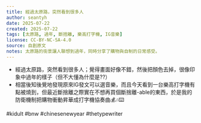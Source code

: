 ```yaml
---
title: 經過太原路，突然看到很多人
author: seantyh
date: 2025-07-22
created: 2025-07-22
tags: [太原路, 過年, 斷捨離, 樂高打字機, IG音樂]
license: CC-BY-NC-SA-4.0
source: 自創原文
notes: 太原路的街景讓人聯想到過年，同時分享了購物與自制的日常感受。
---
```

* 經過太原路，突然看到很多人；覺得畫面好像不錯，然後把顏色去掉，很像印象中過年的樣子（但不大懂為什麼是??）
* 相當後知後覺地發現原來IG發文可以選音樂，而且今天看到一台樂高打字機有點被燒到，但最近斷捨離之際實在不想再買個斷捨離-able的東西，於是我的防衛機制把購物衝動昇華成打字機協奏曲💰🎶⌨️

#kidult #bnw #chinesenewyear #thetypewriter
